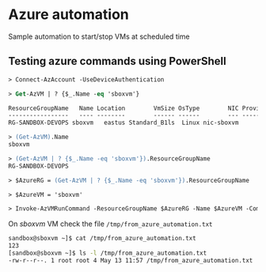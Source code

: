 # Azure automation

Sample automation to start/stop VMs at scheduled time

## Testing azure commands using PowerShell

```ps
> Connect-AzAccount -UseDeviceAuthentication

> Get-AzVM | ? {$_.Name -eq 'sboxvm'}

ResourceGroupName   Name Location        VmSize OsType        NIC ProvisioningState Zone
-----------------   ---- --------        ------ ------        --- ----------------- ----
RG-SANDBOX-DEVOPS sboxvm   eastus Standard_B1ls  Linux nic-sboxvm         Succeeded

> (Get-AzVM).Name
sboxvm

> (Get-AzVM | ? {$_.Name -eq 'sboxvm'}).ResourceGroupName
RG-SANDBOX-DEVOPS

> $AzureRG = (Get-AzVM | ? {$_.Name -eq 'sboxvm'}).ResourceGroupName

> $AzureVM = 'sboxvm'

> Invoke-AzVMRunCommand -ResourceGroupName $AzureRG -Name $AzureVM -CommandId 'RunShellScript' -Scripts '/usr/bin/echo 123 > /tmp/from_azure_automation.txt'
```

On _sboxvm_ VM check the file `/tmp/from_azure_automation.txt`

```bash
sandbox@sboxvm ~]$ cat /tmp/from_azure_automation.txt
123
[sandbox@sboxvm ~]$ ls -l /tmp/from_azure_automation.txt
-rw-r--r--. 1 root root 4 May 13 11:57 /tmp/from_azure_automation.txt
```
